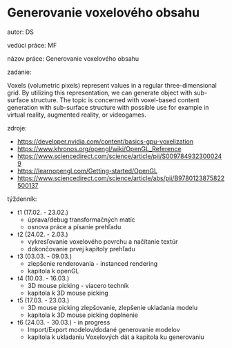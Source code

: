 # Generovanie voxelového obsahu

autor: DS

vedúci práce: MF

názov práce: Generovanie voxelového obsahu

zadanie: 

Voxels (volumetric pixels) represent values in a regular three-dimensional grid. By utilizing this representation, we can generate object with sub-surface structure. The topic is concerned with voxel-based content generation with sub-surface structure with possible use for example in virtual reality, augmented reality, or videogames.


zdroje:
* https://developer.nvidia.com/content/basics-gpu-voxelization
* https://www.khronos.org/opengl/wiki/OpenGL_Reference
* https://www.sciencedirect.com/science/article/pii/S0097849323000249
* https://learnopengl.com/Getting-started/OpenGL
* https://www.sciencedirect.com/science/article/abs/pii/B9780123875822500137


týždenník:
* t1 (17.02. - 23.02.)
  * úprava/debug transformačných matíc
  * osnova práce a písanie prehľadu
* t2 (24.02. - 2.03.)
  * vykresľovanie voxelového povrchu a načítanie textúr
  * dokončovanie prvej kapitoly prehľadu
* t3 (03.03. - 09.03.)
  * zlepšenie renderovania - instanced rendering
  * kapitola k openGL
* t4 (10.03. - 16.03.)
  * 3D mouse picking - viacero techník
  * kapitola k 3D mouse picking
* t5 (17.03. - 23.03.)
  * 3D mouse picking zlepšovanie, zlepšenie ukladania modelu
  * kapitola k 3D mouse picking doplnenie
* t6 (24.03. - 30.03.) - in progress
  * Import/Export modelov/dodané generovanie modelov
  * kapitola k ukladaniu Voxelových dát a kapitola ku generovaniu
